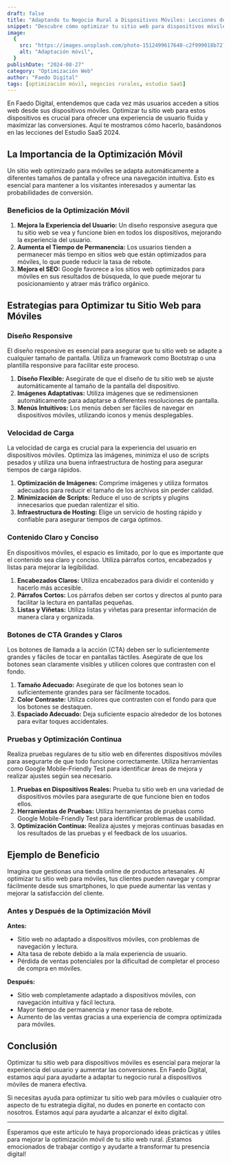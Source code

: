 ```yaml
---
draft: false
title: "Adaptando tu Negocio Rural a Dispositivos Móviles: Lecciones del Estudio SaaS"
snippet: "Descubre cómo optimizar tu sitio web para dispositivos móviles puede mejorar la experiencia del usuario y aumentar las conversiones."
image:
  {
    src: "https://images.unsplash.com/photo-1512499617640-c2f999018b72?&fit=crop&w=430&h=240",
    alt: "Adaptación móvil",
  }
publishDate: "2024-08-27"
category: "Optimización Web"
author: "Faedo Digital"
tags: [optimización móvil, negocios rurales, estudio SaaS]
---
```


En Faedo Digital, entendemos que cada vez más usuarios acceden a sitios web desde sus dispositivos móviles. Optimizar tu sitio web para estos dispositivos es crucial para ofrecer una experiencia de usuario fluida y maximizar las conversiones. Aquí te mostramos cómo hacerlo, basándonos en las lecciones del Estudio SaaS 2024.

## La Importancia de la Optimización Móvil

Un sitio web optimizado para móviles se adapta automáticamente a diferentes tamaños de pantalla y ofrece una navegación intuitiva. Esto es esencial para mantener a los visitantes interesados y aumentar las probabilidades de conversión.

### Beneficios de la Optimización Móvil

1. **Mejora la Experiencia del Usuario:** Un diseño responsive asegura que tu sitio web se vea y funcione bien en todos los dispositivos, mejorando la experiencia del usuario.
2. **Aumenta el Tiempo de Permanencia:** Los usuarios tienden a permanecer más tiempo en sitios web que están optimizados para móviles, lo que puede reducir la tasa de rebote.
3. **Mejora el SEO:** Google favorece a los sitios web optimizados para móviles en sus resultados de búsqueda, lo que puede mejorar tu posicionamiento y atraer más tráfico orgánico.

## Estrategias para Optimizar tu Sitio Web para Móviles

### Diseño Responsive

El diseño responsive es esencial para asegurar que tu sitio web se adapte a cualquier tamaño de pantalla. Utiliza un framework como Bootstrap o una plantilla responsive para facilitar este proceso.

1. **Diseño Flexible:** Asegúrate de que el diseño de tu sitio web se ajuste automáticamente al tamaño de la pantalla del dispositivo.
2. **Imágenes Adaptativas:** Utiliza imágenes que se redimensionen automáticamente para adaptarse a diferentes resoluciones de pantalla.
3. **Menús Intuitivos:** Los menús deben ser fáciles de navegar en dispositivos móviles, utilizando iconos y menús desplegables.

### Velocidad de Carga

La velocidad de carga es crucial para la experiencia del usuario en dispositivos móviles. Optimiza las imágenes, minimiza el uso de scripts pesados y utiliza una buena infraestructura de hosting para asegurar tiempos de carga rápidos.

1. **Optimización de Imágenes:** Comprime imágenes y utiliza formatos adecuados para reducir el tamaño de los archivos sin perder calidad.
2. **Minimización de Scripts:** Reduce el uso de scripts y plugins innecesarios que puedan ralentizar el sitio.
3. **Infraestructura de Hosting:** Elige un servicio de hosting rápido y confiable para asegurar tiempos de carga óptimos.

### Contenido Claro y Conciso

En dispositivos móviles, el espacio es limitado, por lo que es importante que el contenido sea claro y conciso. Utiliza párrafos cortos, encabezados y listas para mejorar la legibilidad.

1. **Encabezados Claros:** Utiliza encabezados para dividir el contenido y hacerlo más accesible.
2. **Párrafos Cortos:** Los párrafos deben ser cortos y directos al punto para facilitar la lectura en pantallas pequeñas.
3. **Listas y Viñetas:** Utiliza listas y viñetas para presentar información de manera clara y organizada.

### Botones de CTA Grandes y Claros

Los botones de llamada a la acción (CTA) deben ser lo suficientemente grandes y fáciles de tocar en pantallas táctiles. Asegúrate de que los botones sean claramente visibles y utilicen colores que contrasten con el fondo.

1. **Tamaño Adecuado:** Asegúrate de que los botones sean lo suficientemente grandes para ser fácilmente tocados.
2. **Color Contraste:** Utiliza colores que contrasten con el fondo para que los botones se destaquen.
3. **Espaciado Adecuado:** Deja suficiente espacio alrededor de los botones para evitar toques accidentales.

### Pruebas y Optimización Continua

Realiza pruebas regulares de tu sitio web en diferentes dispositivos móviles para asegurarte de que todo funcione correctamente. Utiliza herramientas como Google Mobile-Friendly Test para identificar áreas de mejora y realizar ajustes según sea necesario.

1. **Pruebas en Dispositivos Reales:** Prueba tu sitio web en una variedad de dispositivos móviles para asegurarte de que funcione bien en todos ellos.
2. **Herramientas de Pruebas:** Utiliza herramientas de pruebas como Google Mobile-Friendly Test para identificar problemas de usabilidad.
3. **Optimización Continua:** Realiza ajustes y mejoras continuas basadas en los resultados de las pruebas y el feedback de los usuarios.

## Ejemplo de Beneficio

Imagina que gestionas una tienda online de productos artesanales. Al optimizar tu sitio web para móviles, tus clientes pueden navegar y comprar fácilmente desde sus smartphones, lo que puede aumentar las ventas y mejorar la satisfacción del cliente.

### Antes y Después de la Optimización Móvil

**Antes:**

- Sitio web no adaptado a dispositivos móviles, con problemas de navegación y lectura.
- Alta tasa de rebote debido a la mala experiencia de usuario.
- Pérdida de ventas potenciales por la dificultad de completar el proceso de compra en móviles.

**Después:**

- Sitio web completamente adaptado a dispositivos móviles, con navegación intuitiva y fácil lectura.
- Mayor tiempo de permanencia y menor tasa de rebote.
- Aumento de las ventas gracias a una experiencia de compra optimizada para móviles.

## Conclusión

Optimizar tu sitio web para dispositivos móviles es esencial para mejorar la experiencia del usuario y aumentar las conversiones. En Faedo Digital, estamos aquí para ayudarte a adaptar tu negocio rural a dispositivos móviles de manera efectiva.

Si necesitas ayuda para optimizar tu sitio web para móviles o cualquier otro aspecto de tu estrategia digital, no dudes en ponerte en contacto con nosotros. Estamos aquí para ayudarte a alcanzar el éxito digital.

---

Esperamos que este artículo te haya proporcionado ideas prácticas y útiles para mejorar la optimización móvil de tu sitio web rural. ¡Estamos emocionados de trabajar contigo y ayudarte a transformar tu presencia digital!
